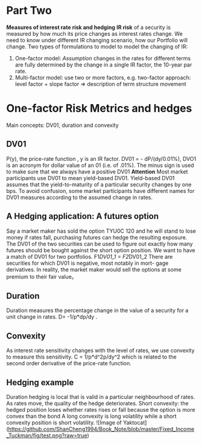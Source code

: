 # Part Two
**Measures of interest rate risk and hedging**
**IR risk** of a security is measured by how much its price changes as interest rates change.
We need to know under different IR changing scenario, how our Portfolio will change.
Two types of formulations to model to model the changing of IR:
1. One-factor model:
   *Assumption*  changes in the rates for different terms are fully determined by the change in a single IR factor, the 10-year par rate.
2. Multi-factor model: use two or more factors, e.g. two-factor approach: level factor + slope factor => description of term structure movement

# One-factor Risk Metrics and hedges
Main concepts: DV01, duration and convexity
## DV01
P(y), the price-rate function , y is an IR factor.
DV01 = - dP/(dy/0.01%), DVO1 is an acronym for dollar value of an 01 (i.e. of .01%). The minus sign is used to make sure that we always have a positive DV01
**Attention** Most market participants use DV01 to mean yield-based DV01. Yield-based DV01 assumes that the yield-to-maturity of a particular security changes by one bps. To avoid confusion, some market participants have different names for DV01 measures according to the assumed change in rates.

## A Hedging application: A futures option
Say a market maker has sold the option TYU0C 120 and he will stand to lose money if rates fall, purchasing futures can hedge the resulting exposure.  The DV01 of the two securities can be used to figure out exactly how many futures should be bought against the short option position.
We want to have a match of DV01 for two portfolios.
F1*DV01_1 = F2*DV01_2
There are securities for which DV01 is negative, most notably in mort- gage derivatives.
In reality, the market maker would sell the options at some premium to their fair value。

## Duration
Duration measures the percentage change in the value of a security for a unit change in rates.
D= -1/p*dp/dy .

## Convexity
As interest rate sensitivity changes with the level of rates, we use convexity to measure this sensitivity.
C = 1/p*d^2p/dy^2 which is related to the second order derivative of the price-rate function.

## Hedging example
Duration hedging is local that is valid in a particular neighbourhood of rates. As rates move, the quality of the hedge deteriorates.
Short convexity: the hedged position loses whether rates rises or fall because the option is more convex than the bond
A long convexity is long volatility while a short convexity position is short volatility.
![Image of Yaktocat]
(https://github.com/ShanCheng1994/Book_Note/blob/master/Fixed_Income_Tuckman/fig/test.png?raw=true)
